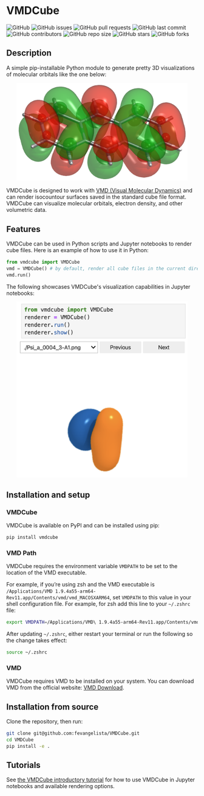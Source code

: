 # VMDCube

![GitHub](https://img.shields.io/github/license/fevangelista/vmdcube)
![GitHub issues](https://img.shields.io/github/issues/fevangelista/vmdcube)
![GitHub pull requests](https://img.shields.io/github/issues-pr/fevangelista/vmdcube)
![GitHub last commit](https://img.shields.io/github/last-commit/fevangelista/vmdcube)
![GitHub contributors](https://img.shields.io/github/contributors/fevangelista/vmdcube)
![GitHub repo size](https://img.shields.io/github/repo-size/fevangelista/vmdcube)
![GitHub stars](https://img.shields.io/github/stars/fevangelista/vmdcube)
![GitHub forks](https://img.shields.io/github/forks/fevangelista/vmdcube)

## Description

A simple pip-installable Python module to generate pretty 3D visualizations of molecular orbitals like the one below:

<p align="center">
<img src="https://raw.githubusercontent.com/fevangelista/vmdcube/main/images/title.png" alt="Example of orbital rendered with VMDCube." width="450"/>
</p>

VMDCube is designed to work with <a href="https://www.ks.uiuc.edu/Research/vmd/">VMD (Visual Molecular Dynamics)</a> and can render isocountour surfaces saved in the standard cube file format. VMDCube can visualize molecular orbitals, electron density, and other volumetric data.

## Features

VMDCube can be used in Python scripts and Jupyter notebooks to render cube files. Here is an example of how to use it in Python:

```python
from vmdcube import VMDCube
vmd = VMDCube() # by default, render all cube files in the current directory
vmd.run()
```

The following showcases VMDCube's visualization capabilities in Jupyter notebooks:

<p align="center">
<img src="https://raw.githubusercontent.com/fevangelista/vmdcube/main/images/example.png" alt="Example use of VMDCube in Jupyter." width="450"/>
</p>

## Installation and setup

### VMDCube

VMDCube is available on PyPI and can be installed using pip:

```bash
pip install vmdcube
```

### VMD Path

VMDCube requires the environment variable `VMDPATH` to be set to the location of the VMD executable.

For example, if you’re using zsh and the VMD executable is `/Applications/VMD 1.9.4a55-arm64-Rev11.app/Contents/vmd/vmd_MACOSXARM64`, set `VMDPATH` to this value in your shell configuration file.
For example, for zsh add this line to your `~/.zshrc` file:

```bash
export VMDPATH=/Applications/VMD\ 1.9.4a55-arm64-Rev11.app/Contents/vmd/vmd_MACOSXARM64
```

After updating `~/.zshrc`, either restart your terminal or run the following so the change takes effect:

```bash
source ~/.zshrc
```

### VMD

VMDCube requires VMD to be installed on your system. You can download VMD from the official website: [VMD Download](https://www.ks.uiuc.edu/Research/vmd/).

## Installation from source

Clone the repository, then run:

```bash
git clone git@github.com:fevangelista/VMDCube.git
cd VMDCube
pip install -e .
```

## Tutorials

See [the VMDCube introductory tutorial](https://github.com/fevangelista/VMDCube/blob/main/tutorials/vmdcube_tutorial.ipynb) for how to use VMDCube in Jupyter notebooks and available rendering options.
